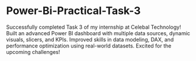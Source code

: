 # Power-Bi-Practical-Task-3
Successfully completed Task 3 of my internship at Celebal Technology! Built an advanced Power BI dashboard with multiple data sources, dynamic visuals, slicers, and KPIs. Improved skills in data modeling, DAX, and performance optimization using real-world datasets. Excited for the upcoming challenges!
